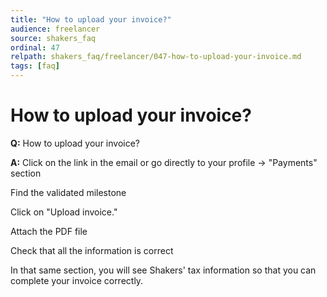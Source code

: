 ```yaml
---
title: "How to upload your invoice?"
audience: freelancer
source: shakers_faq
ordinal: 47
relpath: shakers_faq/freelancer/047-how-to-upload-your-invoice.md
tags: [faq]
---
```


# How to upload your invoice?

**Q:** How to upload your invoice?

**A:** Click on the link in the email or go directly to your profile → "Payments" section

Find the validated milestone

Click on "Upload invoice."

Attach the PDF file

Check that all the information is correct

In that same section, you will see Shakers' tax information so that you can complete your invoice correctly.

